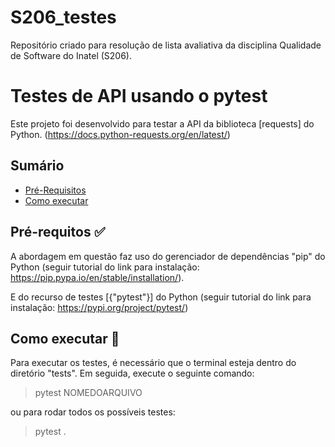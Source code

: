 # S206_testes
Repositório criado para resolução de lista avaliativa da disciplina Qualidade de Software do Inatel (S206).

# Testes de API usando o pytest

Este projeto foi desenvolvido para testar a API da biblioteca [requests] do Python. (https://docs.python-requests.org/en/latest/)

## Sumário
* [Pré-Requisitos](#Pré-requisitos)
* [Como executar](#Como-executar)

## Pré-requitos :white_check_mark: <a name="Pré-requisitos"></a>
A abordagem em questão faz uso do gerenciador de dependências "pip" do Python (seguir tutorial do link para instalação: https://pip.pypa.io/en/stable/installation/).

E do recurso de testes [{"pytest"}] do Python (seguir tutorial do link para instalação: https://pypi.org/project/pytest/)

## Como executar :rocket: <a name="Como-executar"></a>
Para executar os testes, é necessário que o terminal esteja dentro do diretório "tests". Em seguida, execute o seguinte comando:
>pytest NOMEDOARQUIVO

ou para rodar todos os possíveis testes:

>pytest .